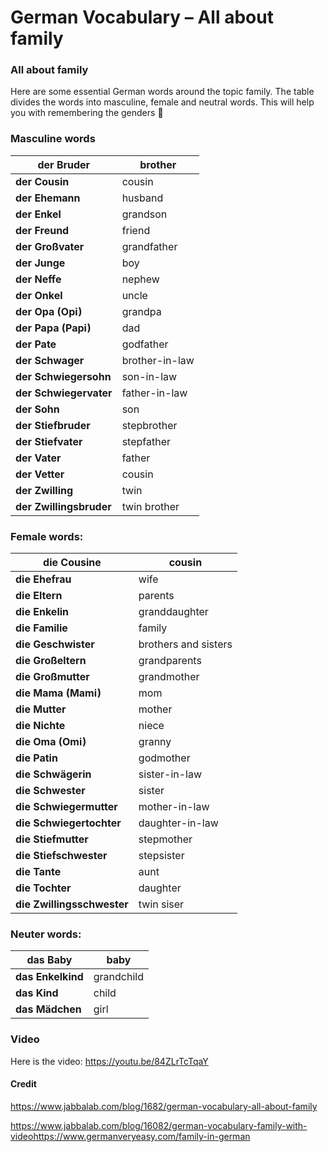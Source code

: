 # German Vocabulary – All about family

### All about family

Here are some essential German words around the topic family. The table divides the words into masculine, female and neutral words. This will help you with remembering the genders 🙂

### Masculine words

| **der Bruder**          | brother        |
| ----------------------- | -------------- |
| **der Cousin**          | cousin         |
| **der Ehemann**         | husband        |
| **der Enkel**           | grandson       |
| **der Freund**          | friend         |
| **der Großvater**       | grandfather    |
| **der Junge**           | boy            |
| **der Neffe**           | nephew         |
| **der Onkel**           | uncle          |
| **der Opa (Opi)**       | grandpa        |
| **der Papa (Papi)**     | dad            |
| **der Pate**            | godfather      |
| **der Schwager**        | brother-in-law |
| **der Schwiegersohn**   | son-in-law     |
| **der Schwiegervater**  | father-in-law  |
| **der Sohn**            | son            |
| **der Stiefbruder**     | stepbrother    |
| **der Stiefvater**      | stepfather     |
| **der Vater**           | father         |
| **der Vetter**          | cousin         |
| **der Zwilling**        | twin           |
| **der Zwillingsbruder** | twin brother   |

 

### Female words:

| **die Cousine**            | cousin               |
| -------------------------- | -------------------- |
| **die Ehefrau**            | wife                 |
| **die Eltern**             | parents              |
| **die Enkelin**            | granddaughter        |
| **die Familie**            | family               |
| **die Geschwister**        | brothers and sisters |
| **die Großeltern**         | grandparents         |
| **die Großmutter**         | grandmother          |
| **die Mama (Mami)**        | mom                  |
| **die Mutter**             | mother               |
| **die Nichte**             | niece                |
| **die Oma (Omi)**          | granny               |
| **die Patin**              | godmother            |
| **die Schwägerin**         | sister-in-law        |
| **die Schwester**          | sister               |
| **die Schwiegermutter**    | mother-in-law        |
| **die Schwiegertochter**   | daughter-in-law      |
| **die Stiefmutter**        | stepmother           |
| **die Stiefschwester**     | stepsister           |
| **die Tante**              | aunt                 |
| **die Tochter**            | daughter             |
| **die Zwillingsschwester** | twin siser           |

 

### Neuter words:

| **das Baby**      | baby       |
| ----------------- | ---------- |
| **das Enkelkind** | grandchild |
| **das Kind**      | child      |
| **das Mädchen**   | girl       |

### Video

Here is the video: https://youtu.be/84ZLrTcTqaY



#### Credit

https://www.jabbalab.com/blog/1682/german-vocabulary-all-about-family

https://www.jabbalab.com/blog/16082/german-vocabulary-family-with-videohttps://www.germanveryeasy.com/family-in-german
